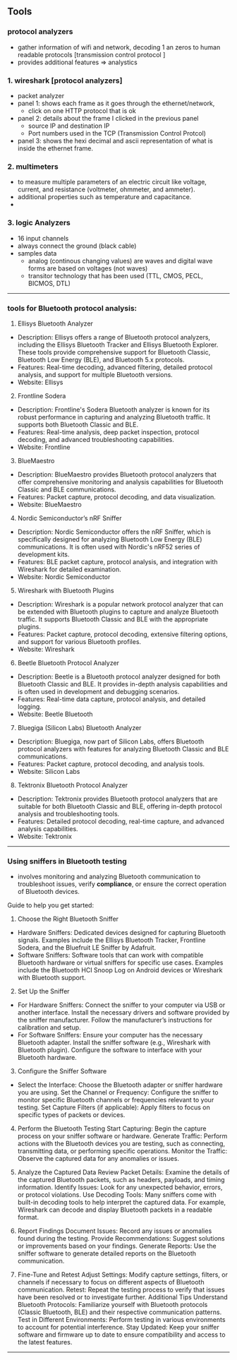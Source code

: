 ## Tools

### protocol analyzers
- gather information of wifi and network, decoding 1 an zeros to human readable protocols [transmission control protocol ]
- provides additional features => analystics

### 1. wireshark [protocol analyzers]
- packet analyzer
- panel 1: shows each frame as it goes through the ethernet/network,
  - click on one HTTP protocol that is ok
- panel 2: details about the frame I clicked in the previous panel
  - source IP and destination IP
  - Port numbers used in the TCP (Transmission Control Protcol)
- panel 3: shows the hexi decimal and ascii representation of what is inside the ethernet frame.

### 2. multimeters 
- to measure multiple parameters of an electric circuit like voltage, current, and resistance (voltmeter, ohmmeter, and ammeter).
- additional properties such as temperature and capacitance.
- 

### 3. logic Analyzers 
- 16 input channels
- always connect the ground (black cable)
- samples data
  - analog (continous changing values) are waves and digital wave forms are based on voltages (not waves)
  - transitor technology that has been used (TTL, CMOS, PECL, BICMOS, DTL)

---

###  tools for Bluetooth protocol analysis:

1. Ellisys Bluetooth Analyzer
* Description: Ellisys offers a range of Bluetooth protocol analyzers, including the Ellisys Bluetooth Tracker and Ellisys Bluetooth Explorer. These tools provide comprehensive support for Bluetooth Classic, Bluetooth Low Energy (BLE), and Bluetooth 5.x protocols.
* Features: Real-time decoding, advanced filtering, detailed protocol analysis, and support for multiple Bluetooth versions.
* Website: Ellisys

2. Frontline Sodera
* Description: Frontline's Sodera Bluetooth analyzer is known for its robust performance in capturing and analyzing Bluetooth traffic. It supports both Bluetooth Classic and BLE.
* Features: Real-time analysis, deep packet inspection, protocol decoding, and advanced troubleshooting capabilities.
* Website: Frontline

3. BlueMaestro
* Description: BlueMaestro provides Bluetooth protocol analyzers that offer comprehensive monitoring and analysis capabilities for Bluetooth Classic and BLE communications.
* Features: Packet capture, protocol decoding, and data visualization.
* Website: BlueMaestro

4. Nordic Semiconductor’s nRF Sniffer
* Description: Nordic Semiconductor offers the nRF Sniffer, which is specifically designed for analyzing Bluetooth Low Energy (BLE) communications. It is often used with Nordic's nRF52 series of development kits.
* Features: BLE packet capture, protocol analysis, and integration with Wireshark for detailed examination.
* Website: Nordic Semiconductor

5. Wireshark with Bluetooth Plugins
* Description: Wireshark is a popular network protocol analyzer that can be extended with Bluetooth plugins to capture and analyze Bluetooth traffic. It supports Bluetooth Classic and BLE with the appropriate plugins.
* Features: Packet capture, protocol decoding, extensive filtering options, and support for various Bluetooth profiles.
* Website: Wireshark

6. Beetle Bluetooth Protocol Analyzer
* Description: Beetle is a Bluetooth protocol analyzer designed for both Bluetooth Classic and BLE. It provides in-depth analysis capabilities and is often used in development and debugging scenarios.
* Features: Real-time data capture, protocol analysis, and detailed logging.
* Website: Beetle Bluetooth

7. Bluegiga (Silicon Labs) Bluetooth Analyzer
* Description: Bluegiga, now part of Silicon Labs, offers Bluetooth protocol analyzers with features for analyzing Bluetooth Classic and BLE communications.
* Features: Packet capture, protocol decoding, and analysis tools.
* Website: Silicon Labs

8. Tektronix Bluetooth Protocol Analyzer
* Description: Tektronix provides Bluetooth protocol analyzers that are suitable for both Bluetooth Classic and BLE, offering in-depth protocol analysis and troubleshooting tools.
* Features: Detailed protocol decoding, real-time capture, and advanced analysis capabilities.
* Website: Tektronix

---

### Using sniffers in Bluetooth testing 

* involves monitoring and analyzing Bluetooth communication to troubleshoot issues, verify **compliance**, or ensure the correct operation of Bluetooth devices. 

Guide to help you get started:

1. Choose the Right Bluetooth Sniffer
* Hardware Sniffers: Dedicated devices designed for capturing Bluetooth signals. Examples include the Ellisys Bluetooth Tracker, Frontline Sodera, and the Bluefruit LE Sniffer by Adafruit.
* Software Sniffers: Software tools that can work with compatible Bluetooth hardware or virtual sniffers for specific use cases. Examples include the Bluetooth HCI Snoop Log on Android devices or Wireshark with Bluetooth support.

2. Set Up the Sniffer
* For Hardware Sniffers:
Connect the sniffer to your computer via USB or another interface.
Install the necessary drivers and software provided by the sniffer manufacturer.
Follow the manufacturer’s instructions for calibration and setup.
* For Software Sniffers:
Ensure your computer has the necessary Bluetooth adapter.
Install the sniffer software (e.g., Wireshark with Bluetooth plugin).
Configure the software to interface with your Bluetooth hardware.

3. Configure the Sniffer Software
* Select the Interface: Choose the Bluetooth adapter or sniffer hardware you are using.
Set the Channel or Frequency: Configure the sniffer to monitor specific Bluetooth channels or frequencies relevant to your testing.
Set Capture Filters (if applicable): Apply filters to focus on specific types of packets or devices.

4. Perform the Bluetooth Testing
Start Capturing: Begin the capture process on your sniffer software or hardware.
Generate Traffic: Perform actions with the Bluetooth devices you are testing, such as connecting, transmitting data, or performing specific operations.
Monitor the Traffic: Observe the captured data for any anomalies or issues.

5. Analyze the Captured Data
Review Packet Details: Examine the details of the captured Bluetooth packets, such as headers, payloads, and timing information.
Identify Issues: Look for any unexpected behavior, errors, or protocol violations.
Use Decoding Tools: Many sniffers come with built-in decoding tools to help interpret the captured data. For example, Wireshark can decode and display Bluetooth packets in a readable format.

6. Report Findings
Document Issues: Record any issues or anomalies found during the testing.
Provide Recommendations: Suggest solutions or improvements based on your findings.
Generate Reports: Use the sniffer software to generate detailed reports on the Bluetooth communication.

7. Fine-Tune and Retest
Adjust Settings: Modify capture settings, filters, or channels if necessary to focus on different aspects of Bluetooth communication.
Retest: Repeat the testing process to verify that issues have been resolved or to investigate further.
Additional Tips
Understand Bluetooth Protocols: Familiarize yourself with Bluetooth protocols (Classic Bluetooth, BLE) and their respective communication patterns.
Test in Different Environments: Perform testing in various environments to account for potential interference.
Stay Updated: Keep your sniffer software and firmware up to date to ensure compatibility and access to the latest features.


---
